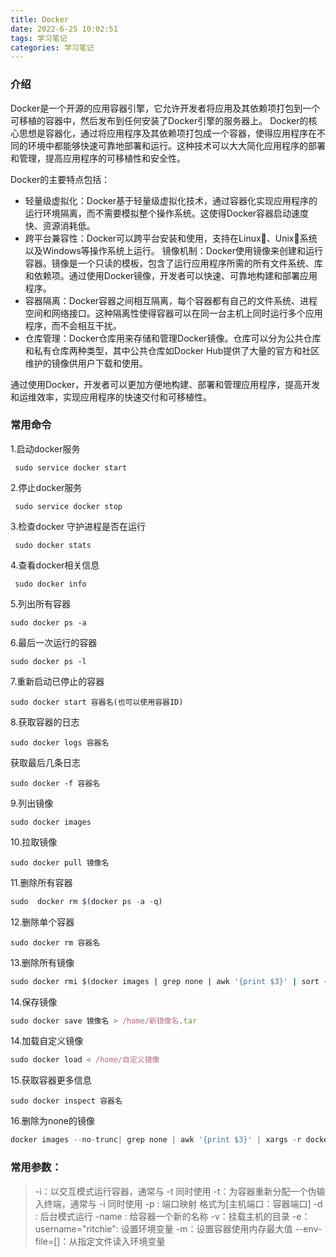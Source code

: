 ```yaml
---
title: Docker
date: 2022-6-25 10:02:51
tags: 学习笔记
categories: 学习笔记
---
```


### 介绍

Docker是一个开源的应用容器引擎，它允许开发者将应用及其依赖项打包到一个可移植的容器中，然后发布到任何安装了Docker引擎的服务器上。 Docker的核心思想是容器化，通过将应用程序及其依赖项打包成一个容器，使得应用程序在不同的环境中都能够快速可靠地部署和运行。这种技术可以大大简化应用程序的部署和管理，提高应用程序的可移植性和安全性。

Docker的主要特点包括：

- 轻量级虚拟化：Docker基于轻量级虚拟化技术，通过容器化实现应用程序的运行环境隔离，而不需要模拟整个操作系统。这使得Docker容器启动速度快、资源消耗低。
- 跨平台兼容性：Docker可以跨平台安装和使用，支持在Linux、Unix系统以及Windows等操作系统上运行。
  镜像机制：Docker使用镜像来创建和运行容器。镜像是一个只读的模板，包含了运行应用程序所需的所有文件系统、库和依赖项。通过使用Docker镜像，开发者可以快速、可靠地构建和部署应用程序。
- 容器隔离：Docker容器之间相互隔离，每个容器都有自己的文件系统、进程空间和网络接口。这种隔离性使得容器可以在同一台主机上同时运行多个应用程序，而不会相互干扰。
- 仓库管理：Docker仓库用来存储和管理Docker镜像。仓库可以分为公共仓库和私有仓库两种类型，其中公共仓库如Docker Hub提供了大量的官方和社区维护的镜像供用户下载和使用。

通过使用Docker，开发者可以更加方便地构建、部署和管理应用程序，提高开发和运维效率，实现应用程序的快速交付和可移植性。

### 常用命令

1.启动docker服务

```undefined
 sudo service docker start
```

2.停止docker服务

```undefined
 sudo service docker stop
```

3.检查docker 守护进程是否在运行

```undefined
 sudo docker stats
```

4.查看docker相关信息

```undefined
 sudo docker info
```

5.列出所有容器

```undefined
sudo docker ps -a
```

6.最后一次运行的容器

```undefined
sudo docker ps -l
```

7.重新启动已停止的容器

```undefined
sudo docker start 容器名(也可以使用容器ID)
```

8.获取容器的日志

```undefined
sudo docker logs 容器名
```

获取最后几条日志

```undefined
sudo docker -f 容器名
```

9.列出镜像

```undefined
sudo docker images
```

10.拉取镜像

```undefined
sudo docker pull 镜像名
```

11.删除所有容器

```jsx
sudo  docker rm $(docker ps -a -q)
```

12.删除单个容器

```undefined
sudo docker rm 容器名
```

13.删除所有镜像

```ruby
sudo docker rmi $(docker images | grep none | awk '{print $3}' | sort -r)
```

14.保存镜像

```jsx
sudo docker save 镜像名 > /home/新镜像名.tar
```

14.加载自定义镜像

```jsx
sudo docker load < /home/自定义镜像
```

15.获取容器更多信息

```undefined
sudo docker inspect 容器名
```

16.删除为none的镜像

```dart
docker images --no-trunc| grep none | awk '{print $3}' | xargs -r docker rmi
```

### 常用参数：

> -i：以交互模式运行容器，通常与 -t 同时使用
>  -t：为容器重新分配一个伪输入终端，通常与 -i 同时使用
>  -p : 端口映射 格式为[主机端口：容器端口]
>  -d : 后台模式运行
>  -name : 给容器一个新的名称
>  -v：挂载主机的目录
>  -e： username="ritchie": 设置环境变量
>  -m：设置容器使用内存最大值
>  --env-file=[]：从指定文件读入环境变量